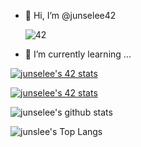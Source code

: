 

- 👋 Hi, I’m @junselee42

  ![42](https://badgen.net/badge/Born2Code/junselee/blue?cache=86400&icon=https://meta.intra.42.fr/assets/42_logo-7dfc9110a5319a308863b96bda33cea995046d1731cebb735e41b16255106c12.svg)
- 🌱 I’m currently learning ...

[![junselee's 42 stats](https://badge42.herokuapp.com/api/stats/junselee?cursus=C%20Piscine)](https://github.com/junselee42/badge42)

[![junselee's 42 stats](https://badge42.herokuapp.com/api/stats/junselee?privacyEmail=true)](https://github.com/junselee42/badge42)

<!---
junselee42/junselee42 is a ✨ special ✨ repository because its `README.md` (this file) appears on your GitHub profile.
You can click the Preview link to take a look at your changes.
--->


![junselee's github stats](https://github-readme-stats.vercel.app/api?username=junselee42&bg_color=7f7fd5,86a8e7,91eac9&title_color=fff&text_color=fff&card_width=11)


![junslee's Top Langs](https://github-readme-stats.vercel.app/api/top-langs/?username=junselee42&hide=tsql&layout=compact&bg_color=7f7fd5,86a8e7,91eac9&title_color=fff&text_color=fff)
